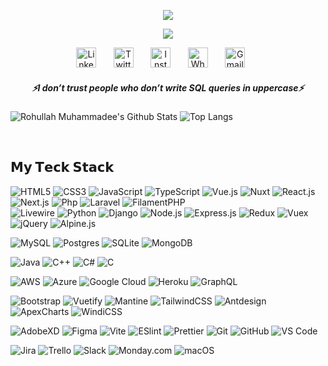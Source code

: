 <p align="center">
  <a href="https://github.com/rohullahmuhammadee/readme-typing-svg">
    <img src="https://readme-typing-svg.demolab.com/?lines=Hi, I'm Rohullah Muhammadee 👋 &font=Poppins&center=true&width=440&height=45&color=f75c71&vCenter=true&pause=1000000&size=25" /></a>
</p>
<!-- Hi, I'm Rohullah Muhammadee 👋 -->
<p align="center"> 
  <a href="https://github.com/rohullahmuhammadee/readme-typing-svg">
    <img src="https://readme-typing-svg.demolab.com/?lines=Full-stack%20Software%20Engineer;Software%20Project%20Manager;Proven%20Problem%20Solver;5%2B%20years%20of%20coding%20experience;Passionate%20learning%20new%20things&font=Fira%20Code&center=true&width=440&height=45&color=f75c7e&vCenter=true&pause=1000&size=22" /></a>
</p>

<!-- Social icons section -->
<p align="center"> 
  <a href="https://www.linkedin.com/in/rohullah-muhammadee-b579ab314"><img width="32px" alt="LinkedIn" title="LinkedIn" src="https://cdn.simpleicons.org/linkedin"/></a>
  &#8287;&#8287;&#8287;&#8287;&#8287;
  <a href="https://twitter.com/rohmuhammadee"><img width="32px" alt="Twitter" title="Twitter" src="https://i.imgur.com/AixJgnm.png"/></a>
  &#8287;&#8287;&#8287;&#8287;&#8287; 
  <a href="https://www.instagram.com/rohullahmuhammadee/"><img width="32px" alt="Instagram" title="Instagram" src="https://cdn.simpleicons.org/instagram"/></a>
  &#8287;&#8287;&#8287;&#8287;&#8287; 
  <a href="https://wa.me/0093792434677"><img width="32px" alt="Whatsapp" title="Whatsapp" src="https://cdn.simpleicons.org/whatsapp"/></a>
  &#8287;&#8287;&#8287;&#8287;&#8287; 
  <a href="mailto:rmuhammadee@gmail.com"><img width="32px" alt="Gmail" title="Gmail" color="white" src="https://cdn.simpleicons.org/gmail"/></a>
  &#8287;&#8287;&#8287;&#8287;&#8287; 
</p>

 <h5 align="center">
   <i>⚡️I don’t trust people who don’t write SQL queries in uppercase⚡️</i>
  </h5>

![Rohullah Muhammadee's Github Stats](https://github-readme-stats.vercel.app/api?username=rohullahmuhammadee&count_private=true&show_icons=true&include_all_commits=true)
![Top Langs](https://github-readme-stats.vercel.app/api/top-langs/?username=rohullahmuhammadee&hide=TeX&layout=compact)


<br />

## 𝗠𝘆 𝗧𝗲𝗰𝗸 𝗦𝘁𝗮𝗰𝗸

![HTML5](https://img.shields.io/badge/-HTML5-%23E44D27?style=flat-square&logo=html5&logoColor=ffffff)
![CSS3](https://img.shields.io/badge/-CSS3-%231572B6?style=flat-square&logo=css3)
![JavaScript](https://img.shields.io/badge/-JavaScript-%23F7DF1C?style=flat-square&logo=javascript&logoColor=000000&labelColor=%23F7DF1C&color=%23FFCE5A)
![TypeScript](https://img.shields.io/badge/-TypeScript-007ACC?style=flat-square&logo=typescript&logoColor=white)
![Vue.js](https://img.shields.io/badge/-Vue.js-%232c3e50?style=flat-square&logo=vuedotjs)
![Nuxt](https://img.shields.io/badge/-Nuxt.js-%23282C34?style=flat-square&logo=nuxtdotjs)
![React.js](https://img.shields.io/badge/-React.js-%23282C34?style=flat-square&logo=react)
![Next.js](https://img.shields.io/badge/-Next.js-%23000000?style=flat-square&logo=nextdotjs)
![Php](https://img.shields.io/badge/-Php-777BB4?style=flat-square&logo=php&logoColor=white)
![Laravel](https://img.shields.io/badge/-Laravel-FF2D20?style=flat-square&logo=laravel&logoColor=white)
![FilamentPHP](https://img.shields.io/badge/-FilamentPHP-F4645F?style=flat-square&logo=php&logoColor=white) <br />
![Livewire](https://img.shields.io/badge/-Livewire-303F9F?style=flat-square&logo=livewire&logoColor=white)
![Python](https://img.shields.io/badge/-Python-BA68C8?style=flat-square&logo=python&logoColor=white)
![Django](https://img.shields.io/badge/-Django-092E20?style=flat-square&logo=django&logoColor=white)
![Node.js](https://img.shields.io/badge/-Node.js-339933?style=flat-square&logo=nodedotjs&logoColor=white)
![Express.js](https://img.shields.io/badge/-Express.js-3776AA?style=flat-square&logo=express&logoColor=white)
![Redux](https://img.shields.io/badge/-Redux-764ABC?style=flat-square&logo=redux&logoColor=white)
![Vuex](https://img.shields.io/badge/-Vuex-4FC08D?style=flat-square&logo=vuex&logoColor=white)
![jQuery](https://img.shields.io/badge/-jQuery-E91E63?style=flat-square&logo=jquery&logoColor=white)
![Alpine.js](https://img.shields.io/badge/-Alpine.js-%232c3e50?style=flat-square&logo=alpinedotjs&logoColor=white)

![MySQL](https://img.shields.io/badge/-MySQL-%231d365d?style=flat-square&logo=mysql&logoColor=ffffff)
![Postgres](https://img.shields.io/badge/-Postgres-%23CC6699?style=flat-square&logo=postgresql&logoColor=ffffff)
![SQLite](https://img.shields.io/badge/-SQLite-%F4645F?style=flat-square&logo=sqlite&logoColor=ffffff)
![MongoDB](https://img.shields.io/badge/-MongoDB-%23333333?style=flat-square&logo=mongodb)


![Java](https://img.shields.io/badge/-Java-007396?style=flat-square&logo=java&logoColor=white)
![C++](https://img.shields.io/badge/-C++-00599C?style=flat-square&logo=c%2B%2B&logoColor=white)
![C#](https://img.shields.io/badge/-C%23-239120?style=flat-square&logo=c-sharp&logoColor=white)
![C](https://img.shields.io/badge/-C-00ADD8?style=flat-square&logo=c&logoColor=white)

![AWS](https://img.shields.io/badge/-AWS-232F3E?style=flat-square&logo=amazon-aws&logoColor=white)
![Azure](https://img.shields.io/badge/-Azure-0078D4?style=flat-square&logo=microsoft-azure&logoColor=white)
![Google Cloud](https://img.shields.io/badge/-Google%20Cloud-4285F4?style=flat-square&logo=google-cloud&logoColor=white)
![Heroku](https://img.shields.io/badge/-Heroku-430098?style=flat-square&logo=heroku&logoColor=white)
![GraphQL](https://img.shields.io/badge/-GraphQL-E10098?style=flat-square&logo=graphql&logoColor=white)

![Bootstrap](https://img.shields.io/badge/-Bootstrap-%231d365d?style=flat-square&logo=bootstrap&logoColor=ffffff)
![Vuetify](https://img.shields.io/badge/-Vuetify-%23CC6699?style=flat-square&logo=vuetify&logoColor=ffffff)
![Mantine](https://img.shields.io/badge/-Mantine-%23333333?style=flat-square&logo=mantine)
![TailwindCSS](https://img.shields.io/badge/-TailwindCSS-%231a202c?style=flat-square&logo=tailwind-css)
![Antdesign](https://img.shields.io/badge/-AntDesign-00ADD8?style=flat-square&logo=antdesign)
![ApexCharts](https://img.shields.io/badge/-ApexCharts-FF4560?style=flat-square&logo=apex-charts&logoColor=white)
![WindiCSS](https://img.shields.io/badge/-WindiCSS-%23000000?style=flat-square&logo=tailwind-css&&logoColor=48B0F1)

![AdobeXD](https://img.shields.io/badge/-AdobeXd-%232C3A42?style=flat-square&logo=adobexd)
![Figma](https://img.shields.io/badge/-Figma-%23EC4A3F?style=flat-square&logo=figma&logoColor=ffffff)
![Vite](https://img.shields.io/badge/-Vite-%23646CFF?style=flat-square&logo=vite&logoColor=ffffff)
![ESlint](https://img.shields.io/badge/-ESLint-%234B32C3?style=flat-square&logo=eslint)
![Prettier](https://img.shields.io/badge/-Prettier-339933?style=flat-square&logo=prettier&logoColor=ffffff)
![Git](https://img.shields.io/badge/-Git-%23F05032?style=flat-square&logo=git&logoColor=%23ffffff)
![GitHub](https://img.shields.io/badge/-GitHub-%23000000?style=flat-square&logo=github)
![VS Code](https://img.shields.io/badge/-VSCode-%23007ACC?style=flat-square&logo=microsoft-visual-studio-code)

![Jira](https://img.shields.io/badge/-Jira-0052CC?style=flat-square&logo=jira&logoColor=white)
![Trello](https://img.shields.io/badge/-Trello-0079BF?style=flat-square&logo=trello&logoColor=white)
![Slack](https://img.shields.io/badge/-Slack-4A154B?style=flat-square&logo=slack&logoColor=white)
![Monday.com](https://img.shields.io/badge/-Monday.com-6264A7?style=flat-square&logo=mondaydotcom&logoColor=white)
![macOS](https://img.shields.io/badge/-macOS-000000?style=flat-square&logo=apple&logoColor=white)

<!-- 
## Full Stack Projects

[![](https://img.shields.io/badge/-🧬%20My%20Website-000)](https://github.com/rohullahmuhammadee/v2)
[![](https://img.shields.io/badge/-🦠%20COVID‑19%20Dashboard-000)](https://github.com/rohullahmuhammadee/COVID-19-Dashboard)
[![](https://img.shields.io/badge/-📝%20Summarizer-000)](https://github.com/rohullahmuhammadee/Summarizer)
[![](https://img.shields.io/badge/-🔬%20Overwatch-000)](https://github.com/rohullahmuhammadee/overwatch)
[![](https://img.shields.io/badge/-🛰%20KubeSat-000)](https://github.com/rohullahmuhammadee/kubesat)
[![](https://img.shields.io/badge/-🔊%20Voice%20Poker-000)](https://github.com/rohullahmuhammadee/Poker)
[![](https://img.shields.io/badge/-🗺%20PokémonGo%20Map-000)](https://github.com/rohullahmuhammadee/PokemonGo-Map)

-->
